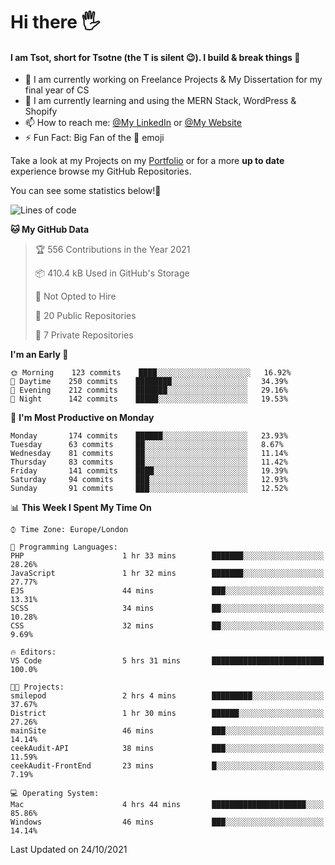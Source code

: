 # Hi there :raised_hand_with_fingers_splayed:
#### I am Tsot, short for Tsotne (the T is silent :wink:). I build & break things :space_invader:
- :telescope: I am currently working on Freelance Projects & My Dissertation for my final year of CS
- :seedling: I am currently learning and using the MERN Stack, WordPress & Shopify
- :mailbox: How to reach me: [@My LinkedIn](https://www.linkedin.com/in/tsotne-gvadzabia/) or [@My Website](https://tsotnegvadzabia.me/contact)
- :zap: Fun Fact: Big Fan of the :space_invader: emoji

Take a look at my Projects on my [Portfolio](https://tsotne.co.uk/) or for a more **up to date** experience browse my GitHub Repositories.

You can see some statistics below!:space_invader:
<!--START_SECTION:waka-->
![Lines of code](https://img.shields.io/badge/From%20Hello%20World%20I%27ve%20Written-3.5%20million%20lines%20of%20code-blue)

**🐱 My GitHub Data** 

> 🏆 556 Contributions in the Year 2021
 > 
> 📦 410.4 kB Used in GitHub's Storage 
 > 
> 🚫 Not Opted to Hire
 > 
> 📜 20 Public Repositories 
 > 
> 🔑 7 Private Repositories  
 > 
**I'm an Early 🐤** 

```text
🌞 Morning    123 commits    ████░░░░░░░░░░░░░░░░░░░░░   16.92% 
🌆 Daytime    250 commits    ████████░░░░░░░░░░░░░░░░░   34.39% 
🌃 Evening    212 commits    ███████░░░░░░░░░░░░░░░░░░   29.16% 
🌙 Night      142 commits    █████░░░░░░░░░░░░░░░░░░░░   19.53%

```
📅 **I'm Most Productive on Monday** 

```text
Monday       174 commits    ██████░░░░░░░░░░░░░░░░░░░   23.93% 
Tuesday      63 commits     ██░░░░░░░░░░░░░░░░░░░░░░░   8.67% 
Wednesday    81 commits     ██░░░░░░░░░░░░░░░░░░░░░░░   11.14% 
Thursday     83 commits     ██░░░░░░░░░░░░░░░░░░░░░░░   11.42% 
Friday       141 commits    ████░░░░░░░░░░░░░░░░░░░░░   19.39% 
Saturday     94 commits     ███░░░░░░░░░░░░░░░░░░░░░░   12.93% 
Sunday       91 commits     ███░░░░░░░░░░░░░░░░░░░░░░   12.52%

```


📊 **This Week I Spent My Time On** 

```text
⌚︎ Time Zone: Europe/London

💬 Programming Languages: 
PHP                      1 hr 33 mins        ███████░░░░░░░░░░░░░░░░░░   28.26% 
JavaScript               1 hr 32 mins        ███████░░░░░░░░░░░░░░░░░░   27.77% 
EJS                      44 mins             ███░░░░░░░░░░░░░░░░░░░░░░   13.31% 
SCSS                     34 mins             ██░░░░░░░░░░░░░░░░░░░░░░░   10.28% 
CSS                      32 mins             ██░░░░░░░░░░░░░░░░░░░░░░░   9.69%

🔥 Editors: 
VS Code                  5 hrs 31 mins       █████████████████████████   100.0%

🐱‍💻 Projects: 
smilepod                 2 hrs 4 mins        █████████░░░░░░░░░░░░░░░░   37.67% 
District                 1 hr 30 mins        ██████░░░░░░░░░░░░░░░░░░░   27.26% 
mainSite                 46 mins             ███░░░░░░░░░░░░░░░░░░░░░░   14.14% 
ceekAudit-API            38 mins             ███░░░░░░░░░░░░░░░░░░░░░░   11.59% 
ceekAudit-FrontEnd       23 mins             █░░░░░░░░░░░░░░░░░░░░░░░░   7.19%

💻 Operating System: 
Mac                      4 hrs 44 mins       █████████████████████░░░░   85.86% 
Windows                  46 mins             ███░░░░░░░░░░░░░░░░░░░░░░   14.14%

```


 Last Updated on 24/10/2021
<!--END_SECTION:waka-->
